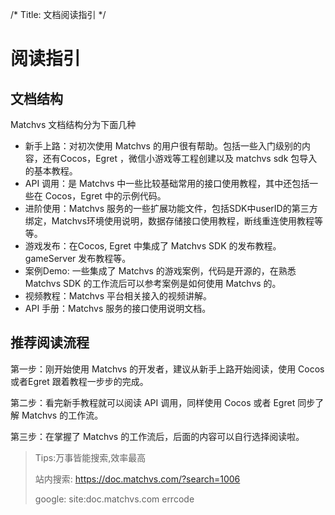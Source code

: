 /*
Title: 文档阅读指引
*/

# 阅读指引

## 文档结构

Matchvs 文档结构分为下面几种

- 新手上路：对初次使用 Matchvs 的用户很有帮助。包括一些入门级别的内容，还有Cocos，Egret ，微信小游戏等工程创建以及 matchvs sdk 包导入的基本教程。
- API 调用：是 Matchvs 中一些比较基础常用的接口使用教程，其中还包括一些在 Cocos，Egret 中的示例代码。
- 进阶使用：Matchvs 服务的一些扩展功能文件，包括SDK中userID的第三方绑定，Matchvs环境使用说明，数据存储接口使用教程，断线重连使用教程等等。
- 游戏发布：在Cocos, Egret 中集成了 Matchvs SDK 的发布教程。gameServer 发布教程等。
- 案例Demo: 一些集成了 Matchvs 的游戏案例，代码是开源的，在熟悉 Matchvs SDK 的工作流后可以参考案例是如何使用 Matchvs 的。
- 视频教程：Matchvs 平台相关接入的视频讲解。
- API 手册：Matchvs 服务的接口使用说明文档。

## 推荐阅读流程 

第一步：刚开始使用 Matchvs 的开发者，建议从新手上路开始阅读，使用 Cocos 或者Egret 跟着教程一步步的完成。

第二步：看完新手教程就可以阅读 API 调用，同样使用 Cocos 或者 Egret 同步了解 Matchvs 的工作流。

第三步：在掌握了 Matchvs 的工作流后，后面的内容可以自行选择阅读啦。

> Tips:万事皆能搜索,效率最高
>
> 站内搜索: https://doc.matchvs.com/?search=1006
>
> google: site:doc.matchvs.com errcode
